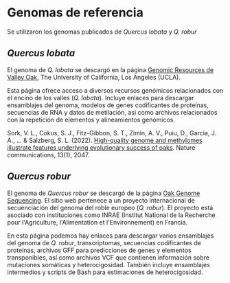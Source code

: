 # Genomas de referencia

Se utilizaron los genomas publicados de _Quercus lobata_ y _Q. robur_

## _Quercus lobata_

El genoma de _Q. lobata_ se descargó en la página [Genomic Resources de Valley Oak](https://valleyoak.ucla.edu/genomic-resources/), The University of California, Los Angeles (UCLA).

Esta página ofrece acceso a diversos recursos genómicos relacionados con el encino de los valles (_Q. lobata_). Incluye enlaces para descargar ensamblajes del genoma, modelos de genes codificantes de proteínas, secuencias de RNA y datos de metilación, así como archivos relacionados con la repetición de elementos y alineamientos genómicos. 

Sork, V. L., Cokus, S. J., Fitz-Gibbon, S. T., Zimin, A. V., Puiu, D., Garcia, J. A., ... & Salzberg, S. L. (2022). [High-quality genome and methylomes illustrate features underlying evolutionary success of oaks](https://www.nature.com/articles/s41467-022-29584-y). Nature communications, 13(1), 2047.

## _Quercus robur_

El genoma de _Quercus robur_ se descargó de la página [Oak Genome Sequencing](https://www.oakgenome.fr/index8568.html?page_id=587). El sitio web pertenece a un proyecto internacional de secuenciación del genoma del roble europeo (_Q. robur_). El proyecto está asociado con instituciones como INRAE (Institut National de la Recherche pour l'Agriculture, l'Alimentation et l'Environnement) en Francia.

En esta página podemos hay enlaces para descargar varios ensamblajes del genoma de _Q. robur_, transcriptomas, secuencias codificantes de proteínas, archivos GFF para predicciones de genes y elementos transponibles, así como archivos VCF que contienen información sobre mutaciones somáticas y heterocigosidad. También incluye ensamblajes intermedios y scripts de Bash para estimaciones de heterocigosidad.

